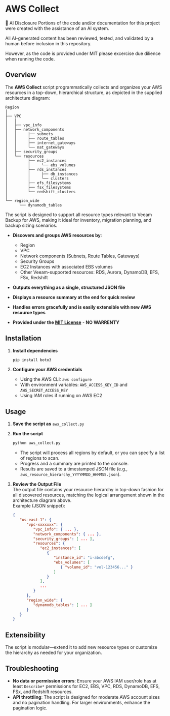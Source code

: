 # AWS Collect

🤖 AI Disclosure
Portions of the code and/or documentation for this project were created with the assistance of an AI system.      

All AI-generated content has been reviewed, tested, and validated by a human before inclusion in this repository.

However, as the code is provided under MIT please excercise due dilience when running the code.


## Overview

The **AWS Collect** script programmatically collects and organizes your AWS resources in a top-down, hierarchical structure, as depicted in the supplied architecture diagram:

```
Region
│
├── VPC
│   │
│   ├── vpc_info
│   ├── network_components
│   │     ├── subnets
│   │     ├── route_tables
│   │     ├── internet_gateways
│   │     └── nat_gateways
│   ├── security_groups
│   └── resources
│         ├── ec2_instances
│         │     └── ebs_volumes
│         ├── rds_instances
│         │     ├── db_instances
│         │     └── clusters
│         ├── efs_filesystems
│         ├── fsx_filesystems
│         └── redshift_clusters
│
└── region_wide
      └── dynamodb_tables

```

The script is designed to support all resource types relevant to Veeam Backup for AWS, making it ideal for inventory, migration planning, and backup sizing scenarios.

- **Discovers and groups AWS resources by**:  
  - Region  
  - VPC  
  - Network components (Subnets, Route Tables, Gateways)  
  - Security Groups  
  - EC2 Instances with associated EBS volumes  
  - Other Veeam-supported resources: RDS, Aurora, DynamoDB, EFS, FSx, Redshift

- **Outputs everything as a single, structured JSON file**  
- **Displays a resource summary at the end for quick review**  
- **Handles errors gracefully and is easily extensible with new AWS resource types**  
- **Provided under the [MIT License](#license)** - **NO WARRENTY** 

## Installation

1. **Install dependencies**
    ```bash
    pip install boto3
    ```

2. **Configure your AWS credentials**  
   - Using the AWS CLI: `aws configure`  
   - With environment variables: `AWS_ACCESS_KEY_ID` and `AWS_SECRET_ACCESS_KEY`
   - Using IAM roles if running on AWS EC2

## Usage

1. **Save the script as** `aws_collect.py`
2. **Run the script**
    ```bash
    python aws_collect.py
    ```

   - The script will process all regions by default, or you can specify a list of regions to scan.
   - Progress and a summary are printed to the console.
   - Results are saved to a timestamped JSON file (e.g., `aws_resource_hierarchy_YYYYMMDD_HHMMSS.json`).

3. **Review the Output File**  
   The output file contains your resource hierarchy in top-down fashion for all discovered resources, matching the logical arrangement shown in the architecture diagram above.  
   Example (JSON snippet):
   ```json
   {
      "us-east-1": {
         "vpc-xxxxxxx": {
            "vpc_info": { ... },
            "network_components": { ... },
            "security_groups": [ ... ],
            "resources": {
               "ec2_instances": [
                  {
                     "instance_id": "i-abcdefg",
                     "ebs_volumes": [
                        { "volume_id": "vol-123456..." }
                     ]
                  }
               ],
               ...
            }
         },
         "region_wide": {
            "dynamodb_tables": [ ... ]
         }
      }
   }
   ```

## Extensibility

The script is modular—extend it to add new resource types or customize the hierarchy as needed for your organization.

## Troubleshooting

- **No data or permission errors**: Ensure your AWS IAM user/role has at least `Describe*` permissions for EC2, EBS, VPC, RDS, DynamoDB, EFS, FSx, and Redshift resources.
- **API throttling**: The script is designed for moderate AWS account sizes and no pagination handling. For larger environments, enhance the pagination logic.
